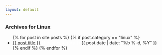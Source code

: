 ```yaml
---
layout: default
---
```


<h3>Archives for Linux</h3>
<ul class="recent-posts">
  {% for post in site.posts %}
  {% if post.category == "linux" %}
    <li>
      <div>
        <span class="title"><a href="{{ post.url | prepend: site.baseurl }}">{{ post.title }}</a> <span class="label label-{{ post.highlight }}"><a href="/{{ post.category }}" style="color: #fff; text-decoration: none;">{{ post.category }}</a></span></span>
        <span class="date">{{ post.date | date: "%b %-d, %Y" }}</span>
      </div>
    </li>
  {% endif %}
  {% endfor %}
</ul>
